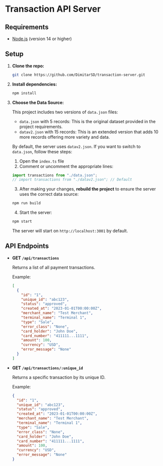 # Transaction API Server

## Requirements

- [Node.js](https://nodejs.org/) (version 14 or higher)

## Setup

1. **Clone the repo:**

   ```bash
   git clone https://github.com/DimitarSD/transaction-server.git
   ```

2. **Install dependencies:**

   ```bash
   npm install
   ```

3. **Choose the Data Source:**

   This project includes two versions of `data.json` files:

   - `data.json` with 5 records: This is the original dataset provided in the project requirements.
   - `datav2.json` with 15 records: This is an extended version that adds 10 more records offering more variety and data.

   By default, the server uses `datav2.json`. If you want to switch to `data.json`, follow these steps:

   1. Open the `index.ts` file
   2. Comment or uncomment the appropriate lines:

   ```javascript
   import transactions from "./data.json";
   // import transactions from "./datav2.json"; // Default
   ```

   3. After making your changes, **rebuild the project** to ensure the server uses the correct data source:

   ```bash
   npm run build
   ```

   4. Start the server:

   ```bash
   npm start
   ```

   The server will start on `http://localhost:3001` by default.

## API Endpoints

- **GET `/api/transactions`**

  Returns a list of all payment transactions.

  Example:

  ```json
  [
    {
      "id": "1",
      "unique_id": "abc123",
      "status": "approved",
      "created_at": "2023-01-01T00:00:00Z",
      "merchant_name": "Test Merchant",
      "terminal_name": "Terminal 1",
      "type": "Sale",
      "error_class": "None",
      "card_holder": "John Doe",
      "card_number": "411111...1111",
      "amount": 100,
      "currency": "USD",
      "error_message": "None"
    }
  ]
  ```

- **GET `/api/transactions/:unique_id`**

  Returns a specific transaction by its unique ID.

  Example:

  ```json
  {
    "id": "1",
    "unique_id": "abc123",
    "status": "approved",
    "created_at": "2023-01-01T00:00:00Z",
    "merchant_name": "Test Merchant",
    "terminal_name": "Terminal 1",
    "type": "Sale",
    "error_class": "None",
    "card_holder": "John Doe",
    "card_number": "411111...1111",
    "amount": 100,
    "currency": "USD",
    "error_message": "None"
  }
  ```
